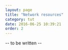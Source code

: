 ```yaml
---
layout: page
title: "Network resources"
category: tut
date: 2016-06-25 10:39:21
order: 2
---
```


-- to be written --

